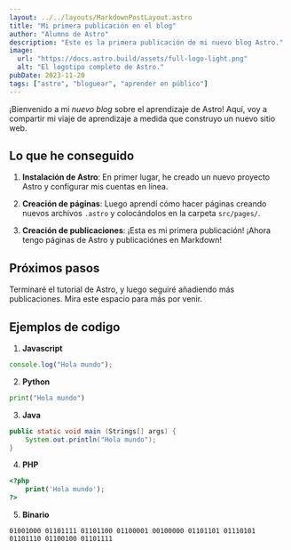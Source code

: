 ```yaml
---
layout: ../../layouts/MarkdownPostLayout.astro
title: "Mi primera publicación en el blog"
author: "Alumno de Astro"
description: "Este es la primera publicación de mi nuevo blog Astro."
image:
  url: "https://docs.astro.build/assets/full-logo-light.png"
  alt: "El logotipo completo de Astro."
pubDate: 2023-11-20
tags: ["astro", "bloguear", "aprender en público"]
---
```


¡Bienvenido a mi _nuevo blog_ sobre el aprendizaje de Astro! Aquí, voy a compartir mi viaje de aprendizaje a medida que construyo un nuevo sitio web.

## Lo que he conseguido

1. **Instalación de Astro**: En primer lugar, he creado un nuevo proyecto Astro y configurar mis cuentas en línea.

2. **Creación de páginas**: Luego aprendí cómo hacer páginas creando nuevos archivos `.astro` y colocándolos en la carpeta `src/pages/`.

3. **Creación de publicaciones**: ¡Esta es mi primera publicación! ¡Ahora tengo páginas de Astro y publicaciónes en Markdown!

## Próximos pasos

Terminaré el tutorial de Astro, y luego seguiré añadiendo más publicaciones. Mira este espacio para más por venir.

## Ejemplos de codigo

1. **Javascript**

```javascript
console.log("Hola mundo");
```

2. **Python**

```python
print("Hola mundo")
```

3. **Java**

```java
public static void main (Strings[] args) {
    System.out.println("Hola mundo");
}
```

4. **PHP**

```php
<?php
    print('Hola mundo');
?>
```

5. **Binario**

```
01001000 01101111 01101100 01100001 00100000 01101101 01110101 01101110 01100100 01101111
```
